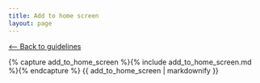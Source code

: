 ```yaml
---
title: Add to home screen
layout: page
---
```


[<-- Back to guidelines](../)


{% capture add_to_home_screen %}{% include add_to_home_screen.md %}{% endcapture %}
{{ add_to_home_screen | markdownify }}


 